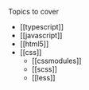 Topics to cover 
- [[typescript]]
- [[javascript]]
- [[html5]]
- [[css]]
	- [[cssmodules]]
	- [[scss]]
	- [[less]]